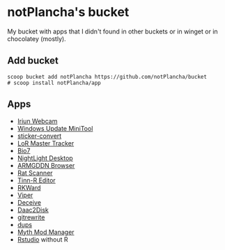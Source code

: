 # notPlancha's bucket

My bucket with apps that I didn't found in other buckets or in winget or in chocolatey (mostly).

## Add bucket

```pwsh
scoop bucket add notPlancha https://github.com/notPlancha/bucket
# scoop install notPlancha/app
```


## Apps

- [Iriun Webcam](https://iriun.com/)
- [Windows Update MiniTool](https://www.majorgeeks.com/files/details/windows_update_minitool.html)
- [sticker-convert](https://github.com/laggykiller/sticker-convert)
- [LoR Master Tracker](https://lormaster.com/)
- [Bio7](https://bio7.org/)
- [NightLight Desktop](https://nightlight.gg/desktop)
- [ARMGDDN Browser](https://cs.rin.ru/forum/viewtopic.php?f=14&t=140593)
- [Rat Scanner](https://ratscanner.com/)
- [Tinn-R Editor](https://sourceforge.net/projects/tinn-r/)
- [RKWard](https://rkward.kde.org/)
- [Viper](https://github.com/0neGal/viper)
- [Deceive](https://github.com/molenzwiebel/Deceive/)
- [Daac2Disk](https://lpdaac.usgs.gov/tools/daac2diskscripts/)
- [gitrewrite](https://github.com/heinrichti/GitRewrite)
- [dups](https://github.com/Navid2zp/dups)
- [Myth Mod Manager](https://modworkshop.net/mod/43276)
- [Rstudio](https://posit.co/downloads/) without R
